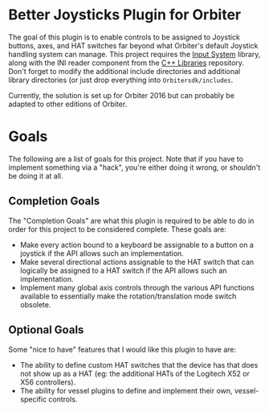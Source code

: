 # Better Joysticks Plugin for Orbiter
The goal of this plugin is to enable controls to be assigned to Joystick buttons, axes, and HAT switches far beyond what Orbiter's default Joystick handling system can manage.  This project requires the [Input System](https://github.com/TChapman500/InputSystem) library, along with the INI reader component from the [C++ Libraries](https://github.com/TChapman500/CPP-Libraries) repository.  Don't forget to modify the additional include directories and additional library directories (or just drop everything into `Orbitersdk/includes`.

Currently, the solution is set up for Orbiter 2016 but can probably be adapted to other editions of Orbiter.

# Goals
The following are a list of goals for this project.  Note that if you have to implement something via a "hack", you're either doing it wrong, or shouldn't be doing it at all.

## Completion Goals
The "Completion Goals" are what this plugin is required to be able to do in order for this project to be considered complete.  These goals are:
 - Make every action bound to a keyboard be assignable to a button on a joystick if the API allows such an implementation.
 - Make several directional actions assignable to the HAT switch that can logically be assigned to a HAT switch if the API allows such an implementation.
 - Implement many global axis controls through the various API functions available to essentially make the rotation/translation mode switch obsolete.

## Optional Goals
Some "nice to have" features that I would like this plugin to have are:
 - The ability to define custom HAT switches that the device has that does not show up as a HAT (eg: the additional HATs of the Logitech X52 or X56 controllers).
 - The ability for vessel plugins to define and implement their own, vessel-specific controls.
